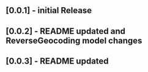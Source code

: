 ## [0.0.1] - initial Release

## [0.0.2] - README updated and ReverseGeocoding model changes 

## [0.0.3] - README updated 